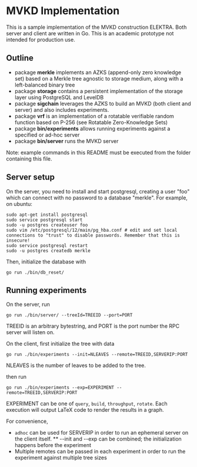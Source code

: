 # MVKD Implementation

This is a sample implementation of the MVKD construction ELEKTRA. Both server and client are written in Go.
This is an academic prototype not intended for production use.

## Outline

* package **merkle** implements an AZKS (append-only zero knowledge set) based on a Merkle tree agnostic to storage medium, along with a left-balanced binary tree
* package **storage** contains a persistent implementation of the storage layer using PostgreSQL and LevelDB
* package **sigchain** leverages the AZKS to build an MVKD (both client and server) and also includes experiments.
* package **vrf** is an implementation of a rotatable verifiable random function based on P-256 (see Rotatable Zero-Knowledge Sets)
* package **bin/experiments** allows running experiments against a specified or ad-hoc server
* package **bin/server** runs the MVKD server

Note: example commands in this README must be executed from the folder containing this file.

## Server setup

On the server, you need to install and start postgresql, creating a user "foo" which can connect with no password to a database "merkle". For example, on ubuntu:

```
sudo apt-get install postgresql
sudo service postgresql start
sudo -u postgres createuser foo
sudo vim /etc/postgresql/12/main/pg_hba.conf # edit and set local connections to "trust" to disable passwords. Remember that this is insecure!
sudo service postgresql restart
sudo -u postgres createdb merkle
```

Then, initialize the database with

```
go run ./bin/db_reset/
```

## Running experiments
On the server, run

```
go run ./bin/server/ --treeId=TREEID --port=PORT
```

TREEID is an arbitrary bytestring, and PORT is the port number the RPC server will listen on.

On the client, first initialize the tree with data

```
go run ./bin/experiments --init=NLEAVES --remote=TREEID,SERVERIP:PORT
```
NLEAVES is the number of leaves to be added to the tree.

then run
```
go run ./bin/experiments --exp=EXPERIMENT --remote=TREEID,SERVERIP:PORT
```

EXPERIMENT can be one of `query`, `build`, `throughput`, `rotate`. Each execution will output LaTeX code to render the results in a graph.

For convenience,
* `adhoc` can be used for SERVERIP in order to run an ephemeral server on the client itself.
** --init and --exp can be combined; the initialization happens before the experiment
* Multiple remotes can be passed in each experiment in order to run the experiment against multiple tree sizes

